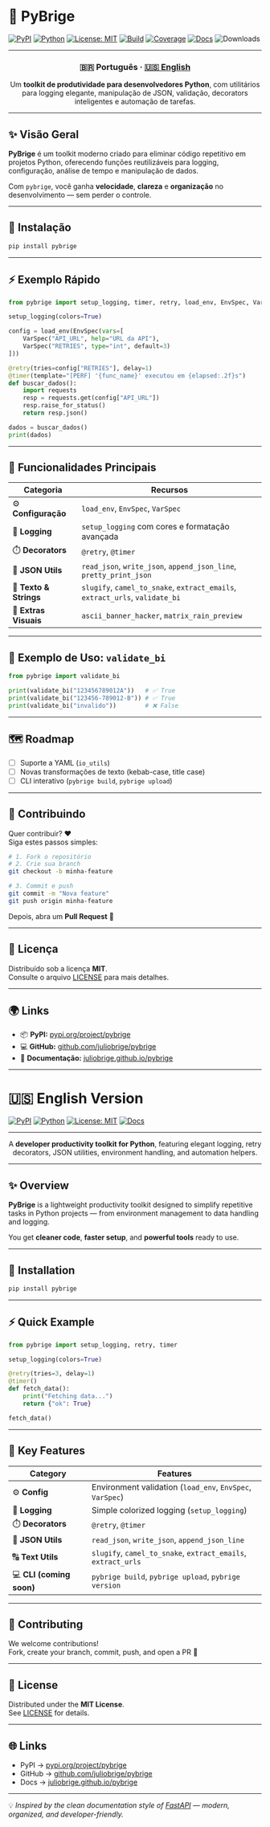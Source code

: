 # 🐍 PyBrige

[![PyPI](https://img.shields.io/pypi/v/pybrige.svg?color=blue&label=pypi)](https://pypi.org/project/pybrige/)
[![Python](https://img.shields.io/badge/python-3.8%2B-blue.svg)](https://pypi.org/project/pybrige/)
[![License: MIT](https://img.shields.io/badge/license-MIT-green.svg)](https://github.com/juliobrige/pybrige/blob/main/LICENSE)
[![Build](https://github.com/juliobrige/pybrige/actions/workflows/python-tests.yml/badge.svg)](https://github.com/juliobrige/pybrige/actions/workflows/python-tests.yml)
[![Coverage](https://img.shields.io/badge/coverage-92%25-brightgreen.svg)](https://github.com/juliobrige/pybrige)
[![Docs](https://img.shields.io/badge/docs-online-blue.svg)](https://juliobrige.github.io/pybrige/)
![Downloads](https://img.shields.io/badge/dynamic/json?url=https://pepy.tech/api/projects/pybrige&query=$.total_downloads&label=downloads&suffix=%20total)

---

<div align="center">

### 🇧🇷 Português · [🇺🇸 English](#english-version)

Um **toolkit de produtividade para desenvolvedores Python**, com utilitários para logging elegante, manipulação de JSON, validação, decorators inteligentes e automação de tarefas.

</div>

---

## ✨ Visão Geral

**PyBrige** é um toolkit moderno criado para eliminar código repetitivo em projetos Python, oferecendo funções reutilizáveis para logging, configuração, análise de tempo e manipulação de dados.

Com `pybrige`, você ganha **velocidade**, **clareza** e **organização** no desenvolvimento — sem perder o controle.

---

## 🚀 Instalação

```bash
pip install pybrige
```

---

## ⚡ Exemplo Rápido

```python
from pybrige import setup_logging, timer, retry, load_env, EnvSpec, VarSpec

setup_logging(colors=True)

config = load_env(EnvSpec(vars=[
    VarSpec("API_URL", help="URL da API"),
    VarSpec("RETRIES", type="int", default=3)
]))

@retry(tries=config["RETRIES"], delay=1)
@timer(template="[PERF] '{func_name}' executou em {elapsed:.2f}s")
def buscar_dados():
    import requests
    resp = requests.get(config["API_URL"])
    resp.raise_for_status()
    return resp.json()

dados = buscar_dados()
print(dados)
```

---

## 🔧 Funcionalidades Principais

| Categoria | Recursos |
|------------|-----------|
| ⚙️ **Configuração** | `load_env`, `EnvSpec`, `VarSpec` |
| 🧠 **Logging** | `setup_logging` com cores e formatação avançada |
| ⏱️ **Decorators** | `@retry`, `@timer` |
| 🧩 **JSON Utils** | `read_json`, `write_json`, `append_json_line`, `pretty_print_json` |
| 🧵 **Texto & Strings** | `slugify`, `camel_to_snake`, `extract_emails`, `extract_urls`, `validate_bi` |
| 🎨 **Extras Visuais** | `ascii_banner_hacker`, `matrix_rain_preview` |

---

## 🧪 Exemplo de Uso: `validate_bi`

```python
from pybrige import validate_bi

print(validate_bi("123456789012A"))   # ✅ True
print(validate_bi("123456-789012-B")) # ✅ True
print(validate_bi("invalido"))        # ❌ False
```

---

## 🗺️ Roadmap

- [ ] Suporte a YAML (`io_utils`)  
- [ ] Novas transformações de texto (kebab-case, title case)  
- [ ] CLI interativo (`pybrige build`, `pybrige upload`)  

---

## 🤝 Contribuindo

Quer contribuir? ❤️  
Siga estes passos simples:

```bash
# 1. Fork o repositório
# 2. Crie sua branch
git checkout -b minha-feature

# 3. Commit e push
git commit -m "Nova feature"
git push origin minha-feature
```

Depois, abra um **Pull Request** 🚀

---

## 📄 Licença

Distribuído sob a licença **MIT**.  
Consulte o arquivo [LICENSE](LICENSE) para mais detalhes.

---

## 🌍 Links

- 📦 **PyPI:** [pypi.org/project/pybrige](https://pypi.org/project/pybrige)
- 💻 **GitHub:** [github.com/juliobrige/pybrige](https://github.com/juliobrige/pybrige)
- 📘 **Documentação:** [juliobrige.github.io/pybrige](https://juliobrige.github.io/pybrige)

---

# 🇺🇸 English Version

[![PyPI](https://img.shields.io/pypi/v/pybrige.svg?color=blue&label=pypi)](https://pypi.org/project/pybrige/)
[![Python](https://img.shields.io/badge/python-3.8%2B-blue.svg)](https://pypi.org/project/pybrige/)
[![License: MIT](https://img.shields.io/badge/license-MIT-green.svg)](https://github.com/juliobrige/pybrige/blob/main/LICENSE)
[![Docs](https://img.shields.io/badge/docs-online-blue.svg)](https://juliobrige.github.io/pybrige/)

---

<div align="center">

A **developer productivity toolkit for Python**, featuring elegant logging, retry decorators, JSON utilities, environment handling, and automation helpers.

</div>

---

## ✨ Overview

**PyBrige** is a lightweight productivity toolkit designed to simplify repetitive tasks in Python projects — from environment management to data handling and logging.

You get **cleaner code**, **faster setup**, and **powerful tools** ready to use.

---

## 🚀 Installation

```bash
pip install pybrige
```

---

## ⚡ Quick Example

```python
from pybrige import setup_logging, retry, timer

setup_logging(colors=True)

@retry(tries=3, delay=1)
@timer()
def fetch_data():
    print("Fetching data...")
    return {"ok": True}

fetch_data()
```

---

## 🔧 Key Features

| Category | Features |
|-----------|-----------|
| ⚙️ **Config** | Environment validation (`load_env`, `EnvSpec`, `VarSpec`) |
| 🧠 **Logging** | Simple colorized logging (`setup_logging`) |
| ⏱️ **Decorators** | `@retry`, `@timer` |
| 🧩 **JSON Utils** | `read_json`, `write_json`, `append_json_line` |
| 🔠 **Text Utils** | `slugify`, `camel_to_snake`, `extract_emails`, `extract_urls` |
| 💻 **CLI (coming soon)** | `pybrige build`, `pybrige upload`, `pybrige version` |

---

## 🤝 Contributing

We welcome contributions!  
Fork, create your branch, commit, push, and open a PR 🚀

---

## 📄 License

Distributed under the **MIT License**.  
See [LICENSE](LICENSE) for details.

---

## 🌐 Links

- PyPI → [pypi.org/project/pybrige](https://pypi.org/project/pybrige)  
- GitHub → [github.com/juliobrige/pybrige](https://github.com/juliobrige/pybrige)  
- Docs → [juliobrige.github.io/pybrige](https://juliobrige.github.io/pybrige)

---

💡 *Inspired by the clean documentation style of [FastAPI](https://fastapi.tiangolo.com/) — modern, organized, and developer-friendly.*
